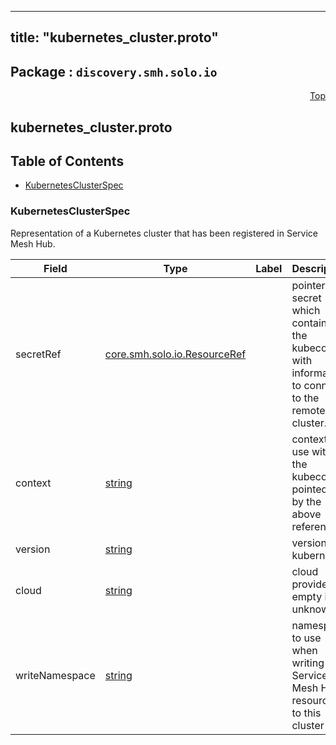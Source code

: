 
---
title: "kubernetes_cluster.proto"
---

## Package : `discovery.smh.solo.io`



<a name="top"></a>

<a name="API Reference for kubernetes_cluster.proto"></a>
<p align="right"><a href="#top">Top</a></p>

## kubernetes_cluster.proto


## Table of Contents
  - [KubernetesClusterSpec](#discovery.smh.solo.io.KubernetesClusterSpec)







<a name="discovery.smh.solo.io.KubernetesClusterSpec"></a>

### KubernetesClusterSpec
Representation of a Kubernetes cluster that has been registered in Service Mesh Hub.


| Field | Type | Label | Description |
| ----- | ---- | ----- | ----------- |
| secretRef | [core.smh.solo.io.ResourceRef](#core.smh.solo.io.ResourceRef) |  | pointer to secret which contains the kubeconfig with information to connect to the remote cluster. |
| context | [string](#string) |  | context to use within the kubeconfig pointed to by the above reference |
| version | [string](#string) |  | version of kubernetes |
| cloud | [string](#string) |  | cloud provider, empty if unknown |
| writeNamespace | [string](#string) |  | namespace to use when writing Service Mesh Hub resources to this cluster |





 <!-- end messages -->

 <!-- end enums -->

 <!-- end HasExtensions -->

 <!-- end services -->

